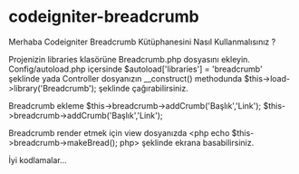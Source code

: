 # codeigniter-breadcrumb

Merhaba 
Codeigniter Breadcrumb Kütüphanesini Nasıl Kullanmalısınız ?

Projenizin libraries klasörüne Breadcrumb.php dosyasını ekleyin.
Config/autoload.php içersinde $autoload['libraries'] = 'breadcrumb' şeklinde yada Controller dosyanızın __construct() methodunda $this->load->library('Breadcrumb'); şeklinde çağırabilirsiniz.

Breadcrumb ekleme $this->breadcrumb->addCrumb('Başlık','Link');
		  $this->breadcrumb->addCrumb('Başlık','Link');
                  
Breadcrumb render etmek için view dosyanızda 
<php echo $this->breadcrumb->makeBread(); php> şeklinde ekrana basabilirsiniz.

İyi kodlamalar...      
